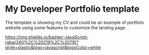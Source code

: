 # My Developer Portfolio template 

The template is showing my CV and could be an example of portfolio website using some features to customize the landing page.

https://img.shields.io/badge/-JavaScript-rgba(240%2C%20219%2C%2079)?style=plastic&logo=javascript&logoColor=white

